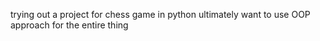 trying out a project for chess game in python 
ultimately want to use OOP approach for the entire thing
